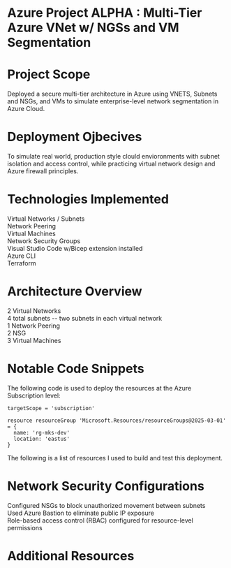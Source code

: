 # Azure Project ALPHA : Multi-Tier Azure VNet w/ NGSs and VM Segmentation



# Project Scope
Deployed a secure multi-tier architecture in Azure using VNETS, Subnets and NSGs, and VMs to simulate enterprise-level network segmentation in Azure Cloud.

# Deployment Ojbecives
To simulate real world, production style clould envioronments with subnet isolation and access control, while practicing virtual network design and Azure firewall principles.

# Technologies Implemented
Virtual Networks / Subnets  
Network Peering  
Virtual Machines  
Network Security Groups  
Visual Studio Code w/Bicep extension installed  
Azure CLI  
Terraform  

# Architecture Overview
2 Virtual Networks  
4 total subnets -- two subnets in each virtual network  
1 Network Peering  
2 NSG  
3 Virtual Machines  

# Notable Code Snippets
The following code is used to deploy the resources at the Azure Subscription level:
```bicep
targetScope = 'subscription'

resource resourceGroup 'Microsoft.Resources/resourceGroups@2025-03-01' = {
  name: 'rg-mks-dev'
  location: 'eastus'
}
```
The following is a list of resources I used to build and test this deployment.

# Network Security Configurations
Configured NSGs to block unauthorized movement between subnets  
Used Azure Bastion to eliminate public IP exposure  
Role-based access control (RBAC) configured for resource-level permissions  

# Additional Resources
